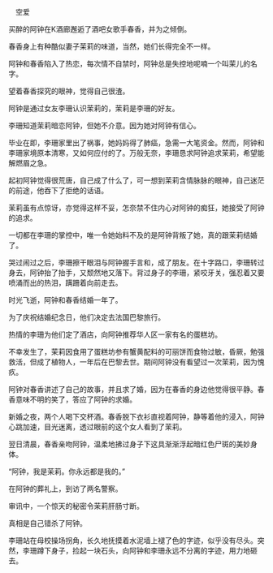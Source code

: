　空爱

买醉的阿钟在K酒廊邂逅了酒吧女歌手春香，并为之倾倒。

春香身上有种酷似妻子茉莉的味道，当然，她们长得完全不一样。

阿钟和春香陷入了热恋，每次情不自禁时，阿钟总是失控地呢喃一个叫茉儿的名字。

望着春香探究的眼神，觉得自己很渣。

阿钟是通过女友李珊认识茉莉的，茉莉是李珊的好友。

李珊知道茉莉暗恋阿钟，但她不介意。因为她对阿钟有信心。

毕业在即，李珊家里出了祸事，她妈妈得了肺癌，急需一大笔资金。然而，阿钟和李珊家境原本清寒，又如何应付的了。万般无奈，李珊恳求阿钟追求茉莉，希望能解燃眉之急。

起初阿钟觉得很荒唐，自己成了什么了，可一想到茉莉含情脉脉的眼神，自己迷茫的前途，他吞下了拒绝的话语。

茉莉虽有点惊讶，亦觉得这样不妥，怎奈禁不住内心对阿钟的痴狂，她接受了阿钟的追求。

一切都在李珊的掌控中，唯一令她始料不及的是阿钟背叛了她，真的跟茉莉结婚了。

哭过闹过之后，李珊擦干眼泪与阿钟握手言和，成了朋友。在十字路口，李珊转过身去，阿钟抬了抬手，又颓然地又落下。背过身子的李珊，紧咬牙关，强忍着又要喷涌而出的热泪，蹒跚着向前走去。

时光飞逝，阿钟和春香结婚一年了。

为了庆祝结婚纪念日，他们决定去法国巴黎旅行。

热情的李珊为他们定了酒店，向阿钟推荐华人区一家有名的蛋糕坊。

不幸发生了，茉莉因食用了蛋糕坊参有蟹黄配料的可丽饼而食物过敏，昏厥，勉强救活，但成了植物人，一年后在巴黎去世。期间阿钟没有看望过一次茉莉，因为愧疚。

阿钟对春香讲述了自己的故事，并且求了婚，因为在春香的身边他觉得很平静。春香意味不明的笑了，答应了阿钟的求婚。

新婚之夜，两个人喝下交杯酒。春香脱下衣衫直视着阿钟，静等着他的浸入，阿钟心跳加速，目光迷离，透过眼前的这个女人看到了茉莉。

翌日清晨，春香亲吻阿钟，温柔地拂过身子下这具渐渐浮起暗红色尸斑的美妙身体。

“阿钟，我是茉莉。你永远都是我的。”

在阿钟的葬礼上，到访了两名警察。

审讯中，一个惊天的秘密令茉莉肝肠寸断。

真相是自己错杀了阿钟。

李珊站在母校操场拐角，长久地抚摸着水泥墙上褪了色的字迹，似乎没有尽头。突然，李珊蹲下身子，捡起一块石头，向阿钟和李珊永远不分离的字迹，用力地砸去。
